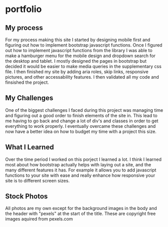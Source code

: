 # portfolio
## My process
For my process making this site I started by designing mobile first and figuring out how to implement bootstrap javascript functions. Once I figured out how to implement javascript functions from the library I was able to make a hamburger menu for the mobile design and dropdown search for the desktop and tablet. I mostly designed the pages in bootstrap but decided it would be easier to make media queries in the supplementary css file. I then finished my site by adding aria roles, skip links, responsive pictures, and other accessability features. I then validated all my code and finsished the project.
## My Challenges
One of the biggest challenges I faced during this project was managing time and figuring out a good order to finish elements of the site in. This lead to me having to go back and change a lot of div's and classes in order to get everything to work properly. I eventually overcame these challenges and now have a better idea on how to budget my time with a project this size.
## What I Learned 
Over the time period I worked on this porject I learned a lot. I think I learned most about how bootstrap actually helps with laying out a site, and the many different features it has. For example it allows you to add javascript functions to your site with ease and really enhance how responsive your site is to different screen sizes. 
## Stock Photos
All photos are my own except for the background images in the body and the header with "pexels" at the start of the title. These are copyright free images aquired from pexels.com
